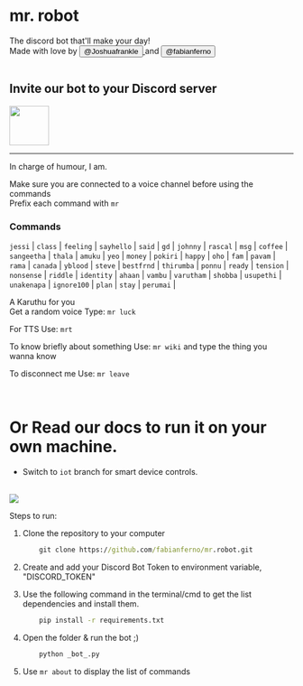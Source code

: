 # mr. robot


The discord bot that'll make your day!<br/>
Made with love by <a href="https://github.com/Joshuafrankle"><button>@Joshuafrankle</button> </a> and <a href="https://github.com/fabianferno"><button>@fabianferno</button></a>

<span style="display: flex; align-items: center"><h2>Invite our bot to your Discord server</h2><a href="https://discord.com/api/oauth2/authorize?client_id=727059984986406912&permissions=0&scope=bot"> <img src="https://media2.giphy.com/media/egALOqi5NrD708rAvK/giphy.gif?cid=ecf05e47ec39038c292b21903c7788e260b6aefa339e49ea&rid=giphy.gif"  height=auto width="70px"/></a> </span>

---

In charge of humour, I am.

Make sure you are connected to a voice channel before using the commands<br/>
Prefix each command with `mr`

### Commands<br/>
`jessi` | `class` | `feeling` | `sayhello` | `said` |
`gd` | `johnny` | `rascal` | `msg` | `coffee` | `sangeetha` |
`thala` | `amuku` | `yeo` | `money` | `pokiri` | `happy` |
`oho` | `fam` | `pavam` | `rama` | `canada` | `yblood` |
`steve` | `bestfrnd` | `thirumba` | `ponnu` | `ready` |
`tension` | `nonsense` | `riddle` | `identity` |
`ahaan` | `vambu` | `varutham` | `shobba` | `usupethi` |
`unakenapa` | `ignore100` | `plan` | `stay` | `perumai` |


A Karuthu for you <br/>
Get a random voice
Type: `mr luck`


For TTS
Use: `mrt`


To know briefly about something
Use: `mr wiki` and type the thing you wanna know


To disconnect me
Use: `mr leave`


<br>

# Or Read our docs to run it on your own machine.
- Switch to `iot` branch for smart device controls.

<br/>
<img  src="https://media3.giphy.com/media/6pcaPznuZBtL2/giphy.gif">


Steps to run:
1.  Clone the repository to your computer
    ```cmd
        git clone https://github.com/fabianferno/mr.robot.git 
    ```

2. Create and add your Discord Bot Token to environment variable, "DISCORD_TOKEN"
   
3. Use the following command in the terminal/cmd to get the list dependencies and install them.
    ```cmd
        pip install -r requirements.txt
    ```
4. Open the folder & run the bot ;)
    ```py 
        python _bot_.py
    ```
5. Use `mr about` to display the list of commands
